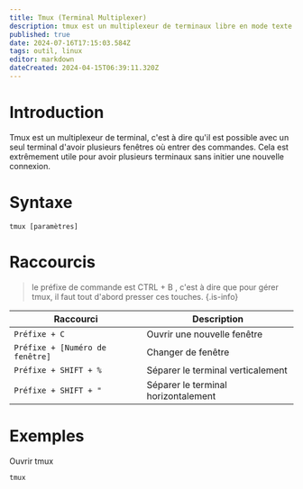 ```yaml
---
title: Tmux (Terminal Multiplexer)
description: tmux est un multiplexeur de terminaux libre en mode texte. Il permet d'utiliser plusieurs terminaux virtuels dans une seule fenêtre de terminal ou une session sur un terminal
published: true
date: 2024-07-16T17:15:03.584Z
tags: outil, linux
editor: markdown
dateCreated: 2024-04-15T06:39:11.320Z
---
```


# Introduction

Tmux est un multiplexeur de terminal, c'est à dire qu'il est possible avec un seul terminal d'avoir plusieurs fenêtres où entrer des commandes. Cela est extrêmement utile pour avoir plusieurs terminaux sans initier une nouvelle connexion.

# Syntaxe

`tmux [paramètres]`

# Raccourcis

> le préfixe de commande est CTRL + B , c'est à dire que pour gérer tmux, il faut tout d'abord presser ces touches.
> {.is-info}

| Raccourci                       | Description                         |
| ------------------------------- | ----------------------------------- |
| `Préfixe + C`                   | Ouvrir une nouvelle fenêtre         |
| `Préfixe + [Numéro de fenêtre]` | Changer de fenêtre                  |
| `Préfixe + SHIFT + %`           | Séparer le terminal verticalement   |
| `Préfixe + SHIFT + "`           | Séparer le terminal horizontalement |

# Exemples

Ouvrir tmux

`tmux`
